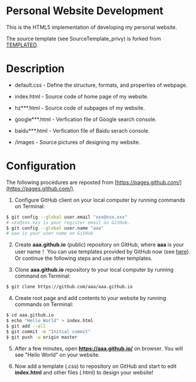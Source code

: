 # Personal Website Development

This is the HTML5 implementation of developing my personal website. 

The source template (see SourceTemplate_privy) is forked from [TEMPLATED](http://templated.co).

# Description

* default.css - Define the structure, formats, and properties of webpage.

* index.html - Source code of home page of my website.

* hz***.html - Source code of subpages of my website.

* google***.html - Verfication file of Google search console.

* baidu***.html - Verfication file of Baidu serach console.

* /images - Source pictures of designing my website.

# Configuration

The following procedures are reposted from [https://pages.github.com/](https://pages.github.com/).

1. Configure GitHub client on your local computer by running commands on Terminal:
```bash
$ git config --global user.email "xxx@xxx.xxx"
# xxx@xxx.xxx is your register email on GitHub.
$ git config --global user.name "aaa"
# aaa is your user name on GitHub
```

2. Create __aaa.github.io__ (public) repository on GitHub, where __aaa__ is your user name！ You can use templates provided by GitHub now (see [here](https://blog.csdn.net/renfufei/article/details/37725057)). Or continue the following steps and use other templates.

3. Clone __aaa.github.io__ repository to your local computer by running command on Terminal:
```bash
$ git clone https://github.com/aaa/aaa.github.io
```

4. Create root page and add contents to your website by running commands on Terminal:
```bash
$ cd aaa.github.io
$ echo "Hello World" > index.html
$ git add --all
$ git commit -m "Initial commit"
$ git push -u origin master
```

5. After a few minutes, open __https://aaa.github.io/__ on browser. You will see "Hello World" on your website.

6. Now add a template (.css) to repository on GitHub and start to edit __index.html__ and other files (.html) to design your website!
